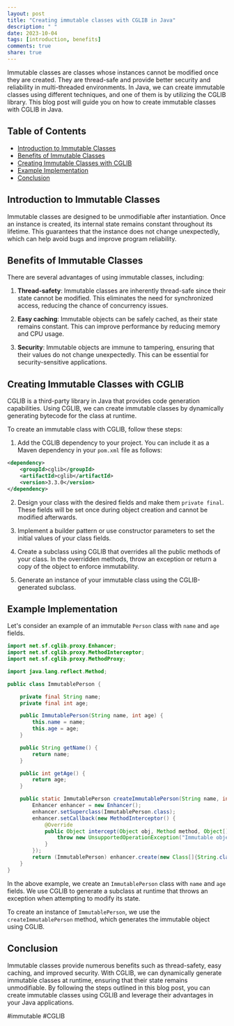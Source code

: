 ```yaml
---
layout: post
title: "Creating immutable classes with CGLIB in Java"
description: " "
date: 2023-10-04
tags: [introduction, benefits]
comments: true
share: true
---
```


Immutable classes are classes whose instances cannot be modified once they are created. They are thread-safe and provide better security and reliability in multi-threaded environments. In Java, we can create immutable classes using different techniques, and one of them is by utilizing the CGLIB library. This blog post will guide you on how to create immutable classes with CGLIB in Java.

## Table of Contents

- [Introduction to Immutable Classes](#introduction-to-immutable-classes)
- [Benefits of Immutable Classes](#benefits-of-immutable-classes)
- [Creating Immutable Classes with CGLIB](#creating-immutable-classes-with-cglib)
- [Example Implementation](#example-implementation)
- [Conclusion](#conclusion)

## Introduction to Immutable Classes

Immutable classes are designed to be unmodifiable after instantiation. Once an instance is created, its internal state remains constant throughout its lifetime. This guarantees that the instance does not change unexpectedly, which can help avoid bugs and improve program reliability.

## Benefits of Immutable Classes

There are several advantages of using immutable classes, including:

1. **Thread-safety**: Immutable classes are inherently thread-safe since their state cannot be modified. This eliminates the need for synchronized access, reducing the chance of concurrency issues.

2. **Easy caching**: Immutable objects can be safely cached, as their state remains constant. This can improve performance by reducing memory and CPU usage.

3. **Security**: Immutable objects are immune to tampering, ensuring that their values do not change unexpectedly. This can be essential for security-sensitive applications.

## Creating Immutable Classes with CGLIB

CGLIB is a third-party library in Java that provides code generation capabilities. Using CGLIB, we can create immutable classes by dynamically generating bytecode for the class at runtime.

To create an immutable class with CGLIB, follow these steps:

1. Add the CGLIB dependency to your project. You can include it as a Maven dependency in your `pom.xml` file as follows:

```xml
<dependency>
    <groupId>cglib</groupId>
    <artifactId>cglib</artifactId>
    <version>3.3.0</version>
</dependency>
```

2. Design your class with the desired fields and make them `private final`. These fields will be set once during object creation and cannot be modified afterwards.

3. Implement a builder pattern or use constructor parameters to set the initial values of your class fields.

4. Create a subclass using CGLIB that overrides all the public methods of your class. In the overridden methods, throw an exception or return a copy of the object to enforce immutability.

5. Generate an instance of your immutable class using the CGLIB-generated subclass.

## Example Implementation

Let's consider an example of an immutable `Person` class with `name` and `age` fields.

```java    
import net.sf.cglib.proxy.Enhancer;
import net.sf.cglib.proxy.MethodInterceptor;
import net.sf.cglib.proxy.MethodProxy;

import java.lang.reflect.Method;

public class ImmutablePerson {

    private final String name;
    private final int age;

    public ImmutablePerson(String name, int age) {
        this.name = name;
        this.age = age;
    }

    public String getName() {
        return name;
    }

    public int getAge() {
        return age;
    }

    public static ImmutablePerson createImmutablePerson(String name, int age) {
        Enhancer enhancer = new Enhancer();
        enhancer.setSuperclass(ImmutablePerson.class);
        enhancer.setCallback(new MethodInterceptor() {
            @Override
            public Object intercept(Object obj, Method method, Object[] args, MethodProxy proxy) throws Throwable {
                throw new UnsupportedOperationException("Immutable object cannot be modified");
            }
        });
        return (ImmutablePerson) enhancer.create(new Class[]{String.class, int.class}, new Object[]{name, age});
    }
}
```

In the above example, we create an `ImmutablePerson` class with `name` and `age` fields. We use CGLIB to generate a subclass at runtime that throws an exception when attempting to modify its state.

To create an instance of `ImmutablePerson`, we use the `createImmutablePerson` method, which generates the immutable object using CGLIB.

## Conclusion

Immutable classes provide numerous benefits such as thread-safety, easy caching, and improved security. With CGLIB, we can dynamically generate immutable classes at runtime, ensuring that their state remains unmodifiable. By following the steps outlined in this blog post, you can create immutable classes using CGLIB and leverage their advantages in your Java applications.

#immutable #CGLIB